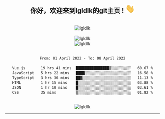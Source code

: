 <div align="center">
<h2> 你好，欢迎来到lgldlk的git主页 ! <img src="https://github.com/lgldlk/lgldlk/blob/main/gifs/Hi.gif" width="30px"></h2>
</div>

<div align="center">
 </br>
 <img src="http://aiitapp.cn:8091/?color=rgba(37,144,118,1)&shadowColor=rgba(12,16,20,1)&fontSize=120&&shadowOffsetX=9&shadowOffsetY=11" height="26px" alt="lgldlk" />
 </br>

   </br>
 <img src="https://github-readme-stats.vercel.app/api?username=lgldlk&show_icons=true&theme=gotham&locale=cn" alt="lgldlk" />
 

</br>

<img  src="http://github-readme-stats.vercel.app/api/top-langs/?username=lgldlk&show_icons=true&theme=gotham&locale=cn&layout=compact" alt="lgldlk"/>  
</br>
</br>

<!--START_SECTION:waka-->

```text
From: 01 April 2022 - To: 08 April 2022

Vue.js       19 hrs 41 mins  ███████████████▒░░░░░░░░░   60.67 %
JavaScript   5 hrs 22 mins   ████░░░░░░░░░░░░░░░░░░░░░   16.58 %
TypeScript   3 hrs 36 mins   ██▓░░░░░░░░░░░░░░░░░░░░░░   11.13 %
HTML         1 hr 15 mins    █░░░░░░░░░░░░░░░░░░░░░░░░   03.88 %
JSON         1 hr 10 mins    █░░░░░░░░░░░░░░░░░░░░░░░░   03.61 %
CSS          35 mins         ▒░░░░░░░░░░░░░░░░░░░░░░░░   01.82 %
```

<!--END_SECTION:waka-->

 </br>
  <img src="https://visitor-badge.glitch.me/badge?page_id=lgldlk" alt="lgldlk" />

---

 

